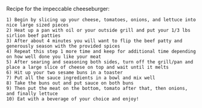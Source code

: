 Recipe for the impeccable cheeseburger:

    1) Begin by slicing up your cheese, tomatoes, onions, and lettuce into nice large sized pieces
    2) Heat up a pan with oil or your outside grill and put your 1/3 lbs sirlion beef patties 
    3) After about 4 minutes you will want to flip the beef patty and generously season with the provided spices
    4) Repeat this step 1 more time and keep for additional time depending on how well done you like your meat
    5) After searing and seasoning both sides, turn off the grill/pan and place a large slice of cheese on top and wait until it melts
    6) Hit up your two sesame buns in a toaster
    7) Put all the sauce ingredients in a bowl and mix well
    8) Take the buns out and put sauce on both buns
    9) Then put the meat on the bottom, tomato after that, then onions, and finally lettuce
    10) Eat with a beverage of your choice and enjoy!